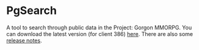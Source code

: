 # PgSearch

A tool to search through public data in the Project: Gorgon MMORPG. You can download the latest version (for client 386) [here](https://github.com/dlebansais/PgSearch-Disclosed/releases/download/v1.1.386.587/PgSearch.exe).
There are also some [release notes](https://github.com/dlebansais/PgSearch-Disclosed/blob/master/ReleaseNotes.md).
